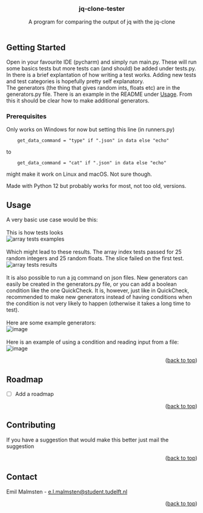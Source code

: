 <a name="readme-top"></a>

<br />
<div align="center">
  <h3 align="center">jq-clone-tester</h3>

  <p align="center">
    A program for comparing the output of jq with the jq-clone
    <br />
    <br />
  </p>
</div>

<!-- GETTING STARTED -->
## Getting Started

Open in your favourite IDE (pycharm) and simply run main.py. These will run some basics tests but more tests can (and should) be added under tests.py. In there is a brief explantation of how writing a test works. 
Adding new tests and test categories is hopefully pretty self explanatory. 
<br />
The generators (the thing that gives random ints, floats etc) are in the generators.py file. There is an example in the README under <a href="#usage">Usage</a>.
From this it should be clear how to make additional generators.

### Prerequisites
Only works on Windows for now but setting this line (in runners.py)
```
    get_data_command = "type" if ".json" in data else "echo"
```
to 
```
    get_data_command = "cat" if ".json" in data else "echo"
```
might make it work on Linux and macOS. Not sure though.

Made with Python 12 but probably works for most, not too old, versions.

<a name="usage"></a>
<!-- USAGE EXAMPLES -->
## Usage
A very basic use case would be this:
<br />
<br />
This is how tests looks
<br />
![array tests examples](https://user-images.githubusercontent.com/95422056/222480399-cf39a339-a51d-4123-bcaf-fbe2bf31963f.png)
<br />  <br /> 
Which might lead to these results. The array index tests passed for 25 random integers and 25 random floats. The slice failed on the first test.
<br /> 
![array tests results](https://user-images.githubusercontent.com/95422056/222480432-2858c332-92b0-4bb8-bdfa-0a99b73bb229.png)
<br />
<br />
It is also possible to run a jq command on json files. New generators can easily be created in the generators.py file, or you can add a boolean condition
like the one QuickCheck. It is, however, just like in QuickCheck, recommended to make new generators instead of having conditions when the condition is not
very likely to happen (otherwise it takes a long time to test). 
<br />
<br />
Here are some example generators:
<br />
![image](https://user-images.githubusercontent.com/95422056/222484477-578a315e-985b-4603-b98a-a303363f37ab.png)
<br />
<br />
Here is an example of using a condition and reading input from a file:
<br />
![image](https://user-images.githubusercontent.com/95422056/222485244-a08f2619-3df5-4d44-b1bf-b789e2dd9155.png)
<br />

<p align="right">(<a href="#readme-top">back to top</a>)</p>


<!-- ROADMAP -->
## Roadmap

- [ ] Add a roadmap

<p align="right">(<a href="#readme-top">back to top</a>)</p>


<!-- CONTRIBUTING -->
## Contributing

If you have a suggestion that would make this better just mail the suggestion

<p align="right">(<a href="#readme-top">back to top</a>)</p>


<!-- CONTACT -->
## Contact

Emil Malmsten - e.l.malmsten@student.tudelft.nl

<p align="right">(<a href="#readme-top">back to top</a>)</p>


<!-- MARKDOWN LINKS & IMAGES -->
<!-- https://www.markdownguide.org/basic-syntax/#reference-style-links -->

